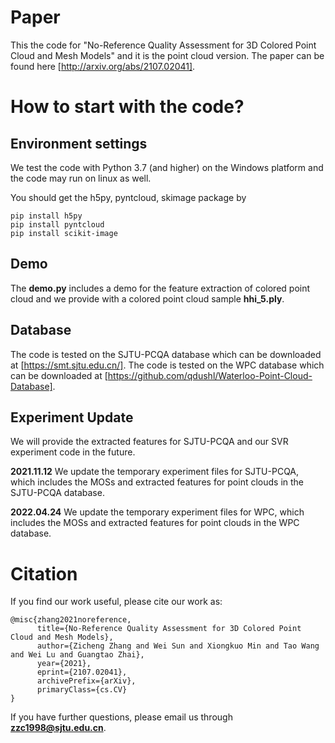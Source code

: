 # Paper
This the code for "No-Reference Quality Assessment for 3D Colored Point Cloud and Mesh Models" and it is the point cloud version.
The paper can be found here [http://arxiv.org/abs/2107.02041].

# How to start with the code?
## Environment settings
We test the code with Python 3.7 (and higher) on the Windows platform and the code may run on linux as well.

You should get the h5py, pyntcloud, skimage package by 

```
pip install h5py
pip install pyntcloud
pip install scikit-image
```


## Demo
The **demo.py** includes a demo for the feature extraction of colored point cloud and we provide with a colored point cloud sample **hhi_5.ply**.

## Database
The code is tested on the SJTU-PCQA database which can be downloaded at [https://smt.sjtu.edu.cn/].
The code is tested on the WPC database which can be downloaded at [https://github.com/qdushl/Waterloo-Point-Cloud-Database].

## Experiment Update
We will provide the extracted features for SJTU-PCQA and our SVR experiment code in the future. 

**2021.11.12** We update the temporary experiment files for SJTU-PCQA, which includes the MOSs and extracted features for point clouds in the SJTU-PCQA database.

**2022.04.24** We update the temporary experiment files for WPC, which includes the MOSs and extracted features for point clouds in the WPC database.



# Citation
If you find our work useful, please cite our work as:
```
@misc{zhang2021noreference,
      title={No-Reference Quality Assessment for 3D Colored Point Cloud and Mesh Models}, 
      author={Zicheng Zhang and Wei Sun and Xiongkuo Min and Tao Wang and Wei Lu and Guangtao Zhai},
      year={2021},
      eprint={2107.02041},
      archivePrefix={arXiv},
      primaryClass={cs.CV}
}
```
If you have further questions, please email us through **zzc1998@sjtu.edu.cn**.

